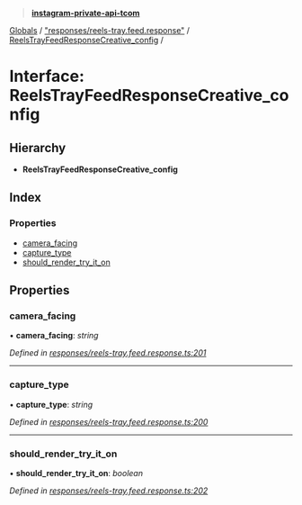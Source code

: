 > **[instagram-private-api-tcom](../README.md)**

[Globals](../README.md) / ["responses/reels-tray.feed.response"](../modules/_responses_reels_tray_feed_response_.md) / [ReelsTrayFeedResponseCreative_config](_responses_reels_tray_feed_response_.reelstrayfeedresponsecreative_config.md) /

# Interface: ReelsTrayFeedResponseCreative_config

## Hierarchy

* **ReelsTrayFeedResponseCreative_config**

## Index

### Properties

* [camera_facing](_responses_reels_tray_feed_response_.reelstrayfeedresponsecreative_config.md#camera_facing)
* [capture_type](_responses_reels_tray_feed_response_.reelstrayfeedresponsecreative_config.md#capture_type)
* [should_render_try_it_on](_responses_reels_tray_feed_response_.reelstrayfeedresponsecreative_config.md#should_render_try_it_on)

## Properties

###  camera_facing

• **camera_facing**: *string*

*Defined in [responses/reels-tray.feed.response.ts:201](https://github.com/cuonglnhust/instagram-private-api-tcom/blob/3e16058/src/responses/reels-tray.feed.response.ts#L201)*

___

###  capture_type

• **capture_type**: *string*

*Defined in [responses/reels-tray.feed.response.ts:200](https://github.com/cuonglnhust/instagram-private-api-tcom/blob/3e16058/src/responses/reels-tray.feed.response.ts#L200)*

___

###  should_render_try_it_on

• **should_render_try_it_on**: *boolean*

*Defined in [responses/reels-tray.feed.response.ts:202](https://github.com/cuonglnhust/instagram-private-api-tcom/blob/3e16058/src/responses/reels-tray.feed.response.ts#L202)*